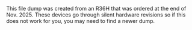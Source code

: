 This file dump was created from an R36H that was ordered at the end of Nov. 2025. These devices go through silent hardware revisions so if this does not work for you, you may need to find a newer dump.
